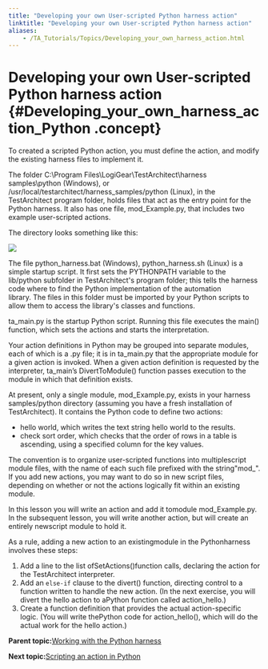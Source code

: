 ```yaml
--- 
title: "Developing your own User-scripted Python harness action"
linktitle: "Developing your own User-scripted Python harness action"
aliases: 
    - /TA_Tutorials/Topics/Developing_your_own_harness_action.html
---
```

# Developing your own User-scripted Python harness action {#Developing_your_own_harness_action_Python .concept}

To created a scripted Python action, you must define the action, and modify the existing harness files to implement it.

The folder C:\\Program Files\\LogiGear\\TestArchitect\\harness samples\\python \(Windows\), or /usr/local/testarchitect/harness\_samples/python \(Linux\), in the TestArchitect program folder, holds files that act as the entry point for the Python harness. It also has one file, mod\_Example.py, that includes two example user-scripted actions.

The directory looks something like this:

![](../Images/tut.Harness.Python_files.png)

The file python\_harness.bat \(Windows\), python\_harness.sh \(Linux\) is a simple startup script. It first sets the PYTHONPATH variable to the lib/python subfolder in TestArchitect's program folder; this tells the harness code where to find the Python implementation of the automation library. The files in this folder must be imported by your Python scripts to allow them to access the library's classes and functions.

ta\_main.py is the startup Python script. Running this file executes the main\(\) function, which sets the actions and starts the interpretation.

Your action definitions in Python may be grouped into separate modules, each of which is a .py file; it is in ta\_main.py that the appropriate module for a given action is invoked. When a given action definition is requested by the interpreter, ta\_main’s DivertToModule\(\) function passes execution to the module in which that definition exists.

At present, only a single module, mod\_Example.py, exists in your harness samples/python directory \(assuming you have a fresh installation of TestArchitect\). It contains the Python code to define two actions:

-   hello world, which writes the text string hello world to the results.
-   check sort order, which checks that the order of rows in a table is ascending, using a specified column for the key values.

The convention is to organize user-scripted functions into multiplescript module files, with the name of each such file prefixed with the string"mod\_". If you add new actions, you may want to do so in new script files, depending on whether or not the actions logically fit within an existing module.

In this lesson you will write an action and add it tomodule mod\_Example.py. In the subsequent lesson, you will write another action, but will create an entirely newscript module to hold it.

As a rule, adding a new action to an existingmodule in the Pythonharness involves these steps:

1.  Add a line to the list ofSetActions\(\)function calls, declaring the action for the TestArchitect interpreter.
2.  Add an `else-if` clause to the divert\(\) function, directing control to a function written to handle the new action. \(In the next exercise, you will divert the hello action to aPython function called action\_hello.\)
3.  Create a function definition that provides the actual action-specific logic. \(You will write thePython code for action\_hello\(\), which will do the actual work for the hello action.\)

**Parent topic:**[Working with the Python harness](../../TA_Tutorials/Topics/Tutorial_Scripting_actions_in_other_languages_python.html)

**Next topic:**[Scripting an action in Python](../../TA_Tutorials/Topics/Scripting_an_action.html)

